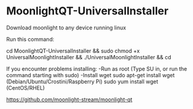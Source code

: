 # MoonlightQT-UniversalInstaller
Download moonlight to any device running linux

Run this command:

cd MoonlightQT-UniversalInstaller && sudo chmod +x UniversalMoonlightInstaller && ./UniversalMoonlightInstaller && cd


If you encounter problems installing:
-Run as root (Type SU in, or run the command starting with sudo)
-Install wget
sudo apt-get install wget (Debian/Ubuntu/Crostini/Raspberry Pi)
sudo yum install wget (CentOS/RHEL)


https://github.com/moonlight-stream/moonlight-qt

